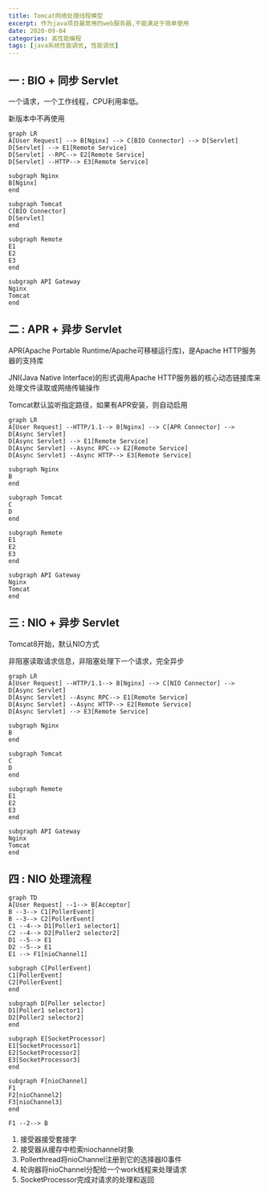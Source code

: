 ```yaml
---
title: Tomcat网络处理线程模型
excerpt: 作为java项目最常用的web服务器,不能满足于简单使用
date: 2020-09-04
categories: 高性能编程
tags: [java系统性能调优, 性能调优]
---
```




## 一 : BIO + 同步 Servlet

一个请求，一个工作线程，CPU利用率低。

新版本中不再使用

```mermaid
graph LR
A[User Request] --> B[Nginx] --> C[BIO Connector] --> D[Servlet]
D[Servlet] --> E1[Remote Service]
D[Servlet] --RPC--> E2[Remote Service]
D[Servlet] --HTTP--> E3[Remote Service]

subgraph Nginx
B[Nginx]
end

subgraph Tomcat
C[BIO Connector]
D[Servlet]
end

subgraph Remote
E1
E2
E3
end

subgraph API Gateway
Nginx
Tomcat
end
```



## 二 : APR + 异步 Servlet

APR(Apache Portable Runtime/Apache可移植运行库)，是Apache HTTP服务器的支持库

JNI(Java Native Interface)的形式调用Apache HTTP服务器的核心动态链接库来处理文件读取或网络传输操作

Tomcat默认监听指定路径，如果有APR安装，则自动启用

```mermaid
graph LR
A[User Request] --HTTP/1.1--> B[Nginx] --> C[APR Connector] --> D[Async Servlet]
D[Async Servlet] --> E1[Remote Service]
D[Async Servlet] --Async RPC--> E2[Remote Service]
D[Async Servlet] --Async HTTP--> E3[Remote Service]

subgraph Nginx
B
end

subgraph Tomcat
C
D
end

subgraph Remote
E1
E2
E3
end

subgraph API Gateway
Nginx
Tomcat
end
```

## 三 : NIO + 异步 Servlet

Tomcat8开始，默认NIO方式

非阻塞读取请求信息，非阻塞处理下一个请求，完全异步

```mermaid
graph LR
A[User Request] --HTTP/1.1--> B[Nginx] --> C[NIO Connector] --> D[Async Servlet]
D[Async Servlet] --Async RPC--> E1[Remote Service]
D[Async Servlet] --Async HTTP--> E2[Remote Service]
D[Async Servlet] --> E3[Remote Service]

subgraph Nginx
B
end

subgraph Tomcat
C
D
end

subgraph Remote
E1
E2
E3
end

subgraph API Gateway
Nginx
Tomcat
end
```

## 四 : NIO 处理流程

```mermaid
graph TD
A[User Request] --1--> B[Acceptor]
B --3--> C1[PollerEvent]
B --3--> C2[PollerEvent]
C1 --4--> D1[Poller1 selector1]
C2 --4--> D2[Poller2 selector2]
D1 --5--> E1
D2 --5--> E1
E1 --> F1[nioChannel1]

subgraph C[PollerEvent]
C1[PollerEvent]
C2[PollerEvent]
end

subgraph D[Poller selector]
D1[Poller1 selector1]
D2[Poller2 selector2]
end

subgraph E[SocketProcessor]
E1[SocketProcessor1]
E2[SocketProcessor2]
E3[SocketProcessor3]
end

subgraph F[nioChannel]
F1
F2[nioChannel2]
F3[nioChannel3]
end

F1 --2--> B
```

1. 接受器接受套接字
2. 接受器从缓存中检索niochannel对象
3. Pollerthread将nioChannel注册到它的选择器I0事件
4. 轮询器将nioChannel分配给一个work线程来处理请求
5. SocketProcessor完成对请求的处理和返回

### 